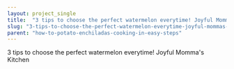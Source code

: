```yaml
---
layout: project_single
title:  "3 tips to choose the perfect watermelon everytime! Joyful Momma's Kitchen"
slug: "3-tips-to-choose-the-perfect-watermelon-everytime-joyful-mommas-kitchen"
parent: "how-to-potato-enchiladas-cooking-in-easy-steps"
---
```

3 tips to choose the perfect watermelon everytime! Joyful Momma's Kitchen